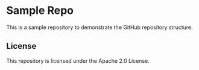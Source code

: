 # Sample Repo
This is a sample repository to demonstrate the GitHub repository structure.

## License
This repository is licensed under the Apache 2.0 License.
